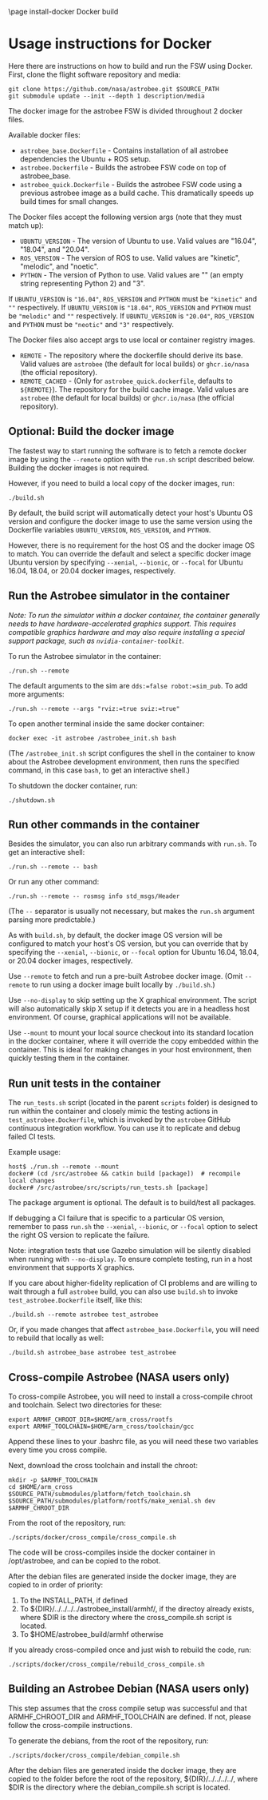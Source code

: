 \page install-docker Docker build

# Usage instructions for Docker

Here there are instructions on how to build and run the FSW using Docker.
First, clone the flight software repository and media:

    git clone https://github.com/nasa/astrobee.git $SOURCE_PATH
    git submodule update --init --depth 1 description/media

The docker image for the astrobee FSW is divided throughout 2 docker files. 

Available docker files:

- `astrobee_base.Dockerfile` - Contains installation of all astrobee dependencies the Ubuntu + ROS setup.
- `astrobee.Dockerfile` - Builds the astrobee FSW code on top of astrobee_base.
- `astrobee_quick.Dockerfile` - Builds the astrobee FSW code using a previous astrobee image as a build cache. This dramatically speeds up build times for small changes.

The Docker files accept the following version args (note that they must match up):

- `UBUNTU_VERSION` - The version of Ubuntu to use. Valid values are "16.04", "18.04", and "20.04".
- `ROS_VERSION` - The version of ROS to use. Valid values are "kinetic", "melodic", and "noetic".
- `PYTHON` - The version of Python to use. Valid values are "" (an empty string representing Python 2) and "3".

If `UBUNTU_VERSION` is `"16.04"`, `ROS_VERSION` and `PYTHON` must be `"kinetic"` and `""` respectively.
If `UBUNTU_VERSION` is `"18.04"`, `ROS_VERSION` and `PYTHON` must be `"melodic"` and `""` respectively.
If `UBUNTU_VERSION` is `"20.04"`, `ROS_VERSION` and `PYTHON` must be `"neotic"` and `"3"` respectively.

The Docker files also accept args to use local or container registry images.

- `REMOTE` - The repository where the dockerfile should derive its base. Valid values are `astrobee` (the default for local builds) or `ghcr.io/nasa` (the official repository).
- `REMOTE_CACHED` - (Only for `astrobee_quick.dockerfile`, defaults to `${REMOTE}`). The repository for the build cache image. Valid values are `astrobee` (the default for local builds) or `ghcr.io/nasa` (the official repository).

## Optional: Build the docker image

The fastest way to start running the software is to fetch a remote
docker image by using the `--remote` option with the `run.sh` script
described below. Building the docker images is not required.

However, if you need to build a local copy of the docker images, run:
    
    ./build.sh

By default, the build script will automatically detect your host's
Ubuntu OS version and configure the docker image to use the same
version using the Dockerfile variables `UBUNTU_VERSION`,
`ROS_VERSION`, and `PYTHON`.

However, there is no requirement for the host OS and the docker image
OS to match.  You can override the default and select a specific
docker image Ubuntu version by specifying `--xenial`, `--bionic`, or
`--focal` for Ubuntu 16.04, 18.04, or 20.04 docker images,
respectively.

## Run the Astrobee simulator in the container

*Note: To run the simulator within a docker container, the container
generally needs to have hardware-accelerated graphics support. This
requires compatible graphics hardware and may also require installing
a special support package, such as `nvidia-container-toolkit`.*

To run the Astrobee simulator in the container:

    ./run.sh --remote

The default arguments to the sim are `dds:=false robot:=sim_pub`. To add more arguments:

    ./run.sh --remote --args "rviz:=true sviz:=true"

To open another terminal inside the same docker container:

    docker exec -it astrobee /astrobee_init.sh bash

(The `/astrobee_init.sh` script configures the shell in the container
to know about the Astrobee development environment, then runs the
specified command, in this case `bash`, to get an interactive shell.)

To shutdown the docker container, run:

    ./shutdown.sh

## Run other commands in the container

Besides the simulator, you can also run arbitrary commands with `run.sh`. To
get an interactive shell:

    ./run.sh --remote -- bash

Or run any other command:

    ./run.sh --remote -- rosmsg info std_msgs/Header

(The `--` separator is usually not necessary, but makes the `run.sh`
argument parsing more predictable.)

As with `build.sh`, by default, the docker image OS version will be
configured to match your host's OS version, but you can override that
by specifying the `--xenial`, `--bionic`, or `--focal` option for
Ubuntu 16.04, 18.04, or 20.04 docker images, respectively.

Use `--remote` to fetch and run a pre-built Astrobee docker
image. (Omit `--remote` to run using a docker image built locally by
`./build.sh`.)

Use `--no-display` to skip setting up the X graphical environment. The
script will also automatically skip X setup if it detects you are in a
headless host environment. Of course, graphical applications will not
be available.

Use `--mount` to mount your local source checkout into its standard
location in the docker container, where it will override the copy
embedded within the container. This is ideal for making changes in
your host environment, then quickly testing them in the container.

## Run unit tests in the container

The `run_tests.sh` script (located in the parent `scripts` folder) is
designed to run within the container and closely mimic the testing
actions in `test_astrobee.Dockerfile`, which is invoked by the
`astrobee` GitHub continuous integration workflow. You can use it to
replicate and debug failed CI tests.

Example usage:

    host$ ./run.sh --remote --mount
    docker# (cd /src/astrobee && catkin build [package])  # recompile local changes
    docker# /src/astrobee/src/scripts/run_tests.sh [package]

The package argument is optional. The default is to build/test all
packages.

If debugging a CI failure that is specific to a particular OS version,
remember to pass `run.sh` the `--xenial`, `--bionic`, or `--focal`
option to select the right OS version to replicate the failure.

Note: integration tests that use Gazebo simulation will be silently
disabled when running with `--no-display`. To ensure complete testing,
run in a host environment that supports X graphics.

If you care about higher-fidelity replication of CI problems and are
willing to wait through a full `astrobee` build, you can also use
`build.sh` to invoke `test_astrobee.Dockerfile` itself, like this:

    ./build.sh --remote astrobee test_astrobee

Or, if you made changes that affect `astrobee_base.Dockerfile`, you
will need to rebuild that locally as well:

    ./build.sh astrobee_base astrobee test_astrobee

## Cross-compile Astrobee (NASA users only)

To cross-compile Astrobee, you will need
to install a cross-compile chroot and toolchain. Select two directories for
these:

    export ARMHF_CHROOT_DIR=$HOME/arm_cross/rootfs
    export ARMHF_TOOLCHAIN=$HOME/arm_cross/toolchain/gcc

Append these lines to your .bashrc file, as you will need these two variables
every time you cross compile.

Next, download the cross toolchain and install the chroot:

    mkdir -p $ARMHF_TOOLCHAIN
    cd $HOME/arm_cross
    $SOURCE_PATH/submodules/platform/fetch_toolchain.sh
    $SOURCE_PATH/submodules/platform/rootfs/make_xenial.sh dev $ARMHF_CHROOT_DIR

From the root of the repository, run:

    ./scripts/docker/cross_compile/cross_compile.sh

The code will be cross-compiles inside the docker container in /opt/astrobee, and
can be copied to the robot.

After the debian files are generated inside the docker image, they are copied to
in order of priority:
1) To the INSTALL_PATH, if defined
2) To ${DIR}/../../../../astrobee_install/armhf/, if the directoy already exists,
where $DIR is the directory where the cross_compile.sh script is located.
3) To $HOME/astrobee_build/armhf otherwise

If you already cross-compiled once and just wish to rebuild the code, run:

    ./scripts/docker/cross_compile/rebuild_cross_compile.sh


## Building an Astrobee Debian (NASA users only)

This step assumes that the cross compile setup was successful and that ARMHF_CHROOT_DIR
and ARMHF_TOOLCHAIN are defined. If not, please follow the cross-compile instructions.

To generate the debians, from the root of the repository, run:

    ./scripts/docker/cross_compile/debian_compile.sh

After the debian files are generated inside the docker image, they are copied to the
folder before the root of the repository, ${DIR}/../../../../, where $DIR is the directory where the debian_compile.sh script is located.
